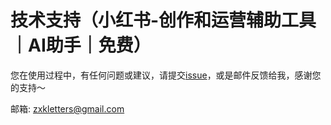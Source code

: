 # 技术支持（小红书-创作和运营辅助工具｜AI助手｜免费） 

您在使用过程中，有任何问题或建议，请提交[issue](https://github.com/zxkletters/xhs_support/issues)，或是邮件反馈给我，感谢您的支持～

邮箱: zxkletters@gmail.com
